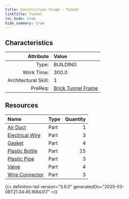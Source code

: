 ```yaml
---
title: Construction Stage - Tunnel
linkTitle: Tunnel
toc_hide: true
hide_summary: true
---
```

<!-- This is generated by the MarsSim HelpGenertor, do not edit. -->

## Characteristics

| Attribute      | Value |
|--------:|:------|
|Type:|BUILDING|
|Work Time:|300.0|
|Architectural Skill:|1|
|PreReq:|[Brick Tunnel Frame](/docs/definitions/construction/brick-tunnel-frame)|

## Resources

| Name | Type | Quantity |
|:-----|:-----|-----:|
|[Air Duct](/docs/definitions/part/air-duct)|Part|1|
|[Electrical Wire](/docs/definitions/part/electrical-wire)|Part|3|
|[Gasket](/docs/definitions/part/gasket)|Part|4|
|[Plastic Bottle](/docs/definitions/part/plastic-bottle)|Part|15|
|[Plastic Pipe](/docs/definitions/part/plastic-pipe)|Part|3|
|[Valve](/docs/definitions/part/valve)|Part|4|
|[Wire Connector](/docs/definitions/part/wire-connector)|Part|3|




{{< definition-tail version="3.9.0" generatedOn="2025-03-08T21:34:45.1684317" >}}


